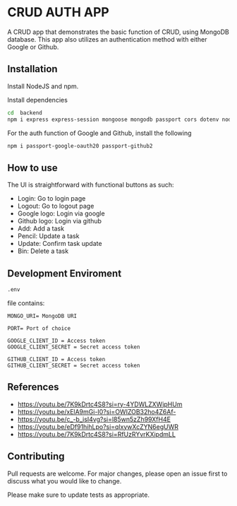 # CRUD AUTH APP

A CRUD app that demonstrates the basic function of CRUD, using MongoDB database. This app also utilizes an authentication method with either Google or Github.

## Installation

Install NodeJS and npm.

Install dependencies

```bash
cd  backend
npm i express express-session mongoose mongodb passport cors dotenv nodemon
```

For the auth function of Google and Github, install the following

```bash
npm i passport-google-oauth20 passport-github2
```

## How to use

The UI is straightforward with functional buttons as such:

- Login: Go to login page
- Logout: Go to logout page
- Google logo: Login via google
- Github logo: Login via github
- Add: Add a task
- Pencil: Update a task
- Update: Confirm task update
- Bin: Delete a task

## Development Enviroment

```bash
.env
```

file contains:

```env
MONGO_URI= MongoDB URI

PORT= Port of choice

GOOGLE_CLIENT_ID = Access token
GOOGLE_CLIENT_SECRET = Secret access token

GITHUB_CLIENT_ID = Access token
GITHUB_CLIENT_SECRET = Secret access token
```

## References

- https://youtu.be/7K9kDrtc4S8?si=ry-4YDWLZXWjpHUm
- https://youtu.be/xElA9mGi-I0?si=OWIZOB32ho4Z6Af-
- https://youtu.be/c_-b_isI4vg?si=l85wn5zZh99XfH4E
- https://youtu.be/eDf91hihLpo?si=qlxywXcZYN6egUWR
- https://youtu.be/7K9kDrtc4S8?si=RfUzRYvrKXipdmLL

## Contributing

Pull requests are welcome. For major changes, please open an issue first
to discuss what you would like to change.

Please make sure to update tests as appropriate.
